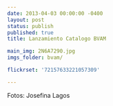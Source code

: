 ```yaml
---
date: 2013-04-03 00:00:00 -0400
layout: post
status: publish
published: true
title: Lanzamiento Catalogo BVAM

main_img: 2N6A7290.jpg
imgs_folder: bvam/

flickrset: '72157633221057309'

---
```


Fotos: Josefina Lagos
